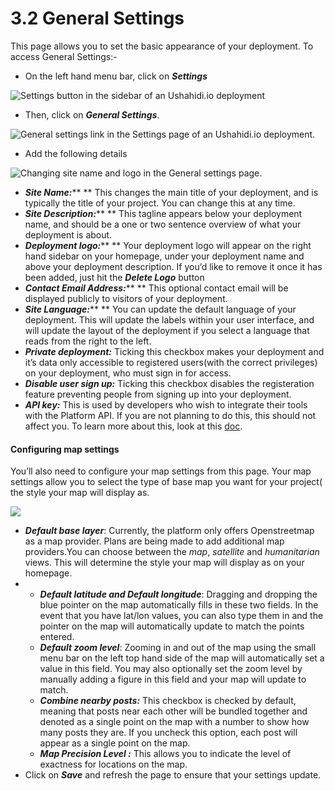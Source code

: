 # 3.2 General Settings

This page allows you to set the basic appearance of your deployment. To access General Settings:-

* On the left hand menu bar, click on _**Settings**_

![Settings button in the sidebar of an Ushahidi.io deployment](<../.gitbook/assets/Updated\_Settings (1).png>)

* Then, click on _**General Settings**_.

![General settings link in the Settings page of an Ushahidi.io deployment.](../.gitbook/assets/Updated\_General.png)

* Add the following details

![Changing site name and logo in the General settings page.](../.gitbook/assets/Settings\_1\_updated.png)

* _**Site Name:**_** ** This changes the main title of your deployment, and is typically the title of your project. You can change this at any time.
* _**Site Description:**_** ** This tagline appears below your deployment name, and should be a one or two sentence overview of what your deployment is about.
* _**Deployment logo:**_** ** Your deployment logo will appear on the right hand sidebar on your homepage, under your deployment name and above your deployment description. If you’d like to remove it once it has been added, just hit the _**Delete Logo**_ button
* _**Contact Email Address:**_** ** This optional contact email will be displayed publicly to visitors of your deployment.
* _**Site Language:**_** ** You can update the default language of your deployment. This will update the labels within your user interface, and will update the layout of the deployment if you select a language that reads from the right to the left.
* _**Private deployment:**_ Ticking this checkbox makes your deployment and it’s data only accessible to registered users(with the correct privileges) on your deployment, who must sign in for access.
* _**Disable user sign up:**_ Ticking this checkbox disables the registeration feature preventing people from signing up into your deployment.
* _**API key:**_ This is used by developers who wish to integrate their tools with the Platform API. If you are not planning to do this, this should not affect you. To learn more about this, look at this [doc](https://docs.ushahidi.com/platform-developer-documentation/development-and-code/how-to-get-the-source-code#platform-api).

#### Configuring map settings

You’ll also need to configure your map settings from this page. Your map settings allow you to select the type of base map you want for your project( the style your map will display as.

![](<../.gitbook/assets/image (1).png>)

* _**Default base layer**_: Currently, the platform only offers Openstreetmap as a map provider. Plans are being made to add additional map providers.You can choose between the _map_, _satellite_ and _humanitarian_ views. This will determine the style your map will display as on your homepage.
*
  * _**Default latitude and Default longitude**_: Dragging and dropping the blue pointer on the map automatically fills in these two fields. In the event that you have lat/lon values, you can also type them in and the pointer on the map will automatically update to match the points entered.
  * _**Default zoom level**_: Zooming in and out of the map using the small menu bar on the left top hand side of the map will automatically set a value in this field. You may also optionally set the zoom level by manually adding a figure in this field and your map will update to match.
  * _**Combine nearby posts:**_ This checkbox is checked by default, meaning that posts near each other will be bundled together and denoted as a single point on the map with a number to show how many posts they are. If you uncheck this option, each post will appear as a single point on the map.
  * _**Map Precision Level :**_ This allows you to indicate the level of exactness for locations on the map.
* Click on _**Save**_ and refresh the page to ensure that your settings update.
